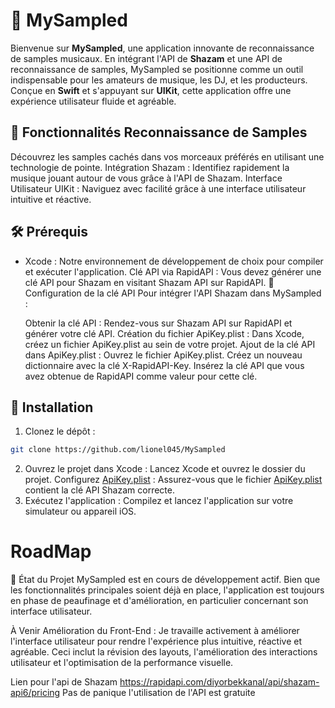 # 🎵 MySampled

Bienvenue sur **MySampled**, une application innovante de reconnaissance de samples musicaux. En intégrant l'API de **Shazam** et une API de reconnaissance de samples, MySampled se positionne comme un outil indispensable pour les amateurs de musique, les DJ, et les producteurs. Conçue en **Swift** et s'appuyant sur **UIKit**, cette application offre une expérience utilisateur fluide et agréable.


## 🌟 Fonctionnalités Reconnaissance de Samples 
Découvrez les samples cachés dans vos morceaux préférés en utilisant une technologie de pointe. Intégration Shazam : Identifiez rapidement la musique jouant autour de vous grâce à l'API de Shazam. Interface Utilisateur UIKit : Naviguez avec facilité grâce à une interface utilisateur intuitive et réactive. 

## 🛠 Prérequis

- Xcode : Notre environnement de développement de choix pour compiler et exécuter l'application. Clé API via RapidAPI : Vous devez générer une clé API pour Shazam en visitant Shazam API sur RapidAPI. 🔑 Configuration de la clé API Pour intégrer l'API Shazam dans MySampled :

  Obtenir la clé API : Rendez-vous sur Shazam API sur RapidAPI et générer votre clé API. Création du fichier ApiKey.plist : Dans Xcode, créez un fichier ApiKey.plist au sein de votre projet. Ajout de la clé API dans ApiKey.plist : Ouvrez le fichier ApiKey.plist. Créez un nouveau dictionnaire avec la clé X-RapidAPI-Key. Insérez la clé API que vous avez obtenue de RapidAPI comme valeur pour cette clé.

## 📲 Installation

1. Clonez le dépôt :
```bash
git clone https://github.com/lionel045/MySampled
```
2. Ouvrez le projet dans Xcode : Lancez Xcode et ouvrez le dossier du projet. Configurez [ApiKey.plist](https://github.com/lionel045/MySampled/blob/main/ApiKey.plist) : Assurez-vous que le fichier [ApiKey.plist](https://github.com/lionel045/MySampled/blob/main/ApiKey.plist) contient la clé API Shazam correcte. 
3.  Exécutez l'application : Compilez et lancez l'application sur votre simulateur ou appareil iOS.

# RoadMap 
🚧 État du Projet
MySampled est en cours de développement actif. Bien que les fonctionnalités principales soient déjà en place, l'application est toujours en phase de peaufinage et d'amélioration, en particulier concernant son interface utilisateur.

À Venir
Amélioration du Front-End : Je travaille activement à améliorer l'interface utilisateur pour rendre l'expérience plus intuitive, réactive et agréable. Ceci inclut la révision des layouts, l'amélioration des interactions utilisateur et l'optimisation de la performance visuelle.


Lien pour l'api de Shazam https://rapidapi.com/diyorbekkanal/api/shazam-api6/pricing 
Pas de panique l'utilisation de l'API est gratuite

